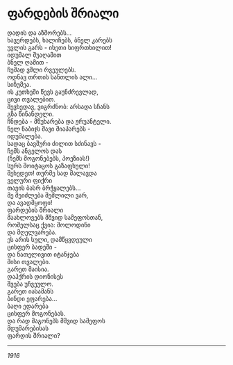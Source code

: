 # ფარდების შრიალი

დადის და აზმორებს...\
ხავერდებს, ხალიჩებს, ბნელ კარებს\
უვლის გარს - ისეთი სიფრთხილით!\
იდუმალ შუაღამით\
ბნელ ღამით -\
ჩუმად ვშლი რვეულებს.\
ოდნავ თრთის სანთლის ალი...\
სიჩუმეა.\
ის კუთხეში წევს გაუნძრევლად,\
ცივი თვალებით.\
შევხედავ, ვიგრძნობ: არსადა სჩანს\
გზა წინანდელი.\
ჩნდება - მწუხარება და ჟრუანტელი.\
ნელ ნაბიჯს შავი მიაპარებს -\
იდუმალება.\
სადაც ბავშური ძილით სძინავს -\
ჩემს ანგელოს დას\
(ჩემს მოგონებებს, პოეზიას!)\
სურს მოიტაცოს გაზაფხული!\
შეხედეთ! თურმე სად მალავდა\
ველური ფიქრი\
თავის ბასრ ბრჭყალებს...\
მე შეიძლება შეშლილი ვარ,\
და ავადმყოფი!\
ფარდების შრიალი\
მაახლოვებს მშვიდ სამეფოსთან,\
რომელსაც ქვია: მოლოდინი\
და მღელვარება.\
ეს არის სული, დამწყვდეული\
ცისფერ ბადეში -\
და ნათელივით იტანჯება\
მისი თვალები.\
გარეთ მაისია.\
დაჰქრის დიონისეს\
შვება უჩვეულო.\
გარეთ იასამანს\
ბინდი ეფარება...\
ბაღი ედარება\
ცისფერ მოგონებას.\
და რად მაგონებს მშვიდ სამეფოს\
მდუმარებისას\
ფარდის შრიალი?

***

_1916_
